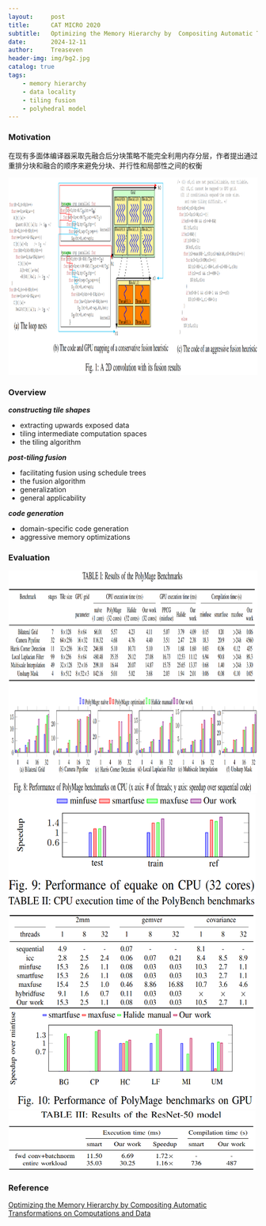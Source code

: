 ```yaml
---
layout:     post
title:      CAT MICRO 2020
subtitle:   Optimizing the Memory Hierarchy by  Compositing Automatic Transformations on  Computations and Data
date:       2024-12-11
author:     Treaseven
header-img: img/bg2.jpg
catalog: true
tags:
    - memory hierarchy
    - data locality
    - tiling fusion
    - polyhedral model
---
```



### Motivation

在现有多面体编译器采取先融合后分块策略不能完全利用内存分层，作者提出通过重排分块和融合的顺序来避免分块、并行性和局部性之间的权衡

<img width="1000" height="400" src="../img/post-cat-convolution.png"/>


### Overview

***constructing tile shapes***
- extracting upwards exposed data
- tiling intermediate computation spaces
- the tiling algorithm


***post-tiling fusion***
- facilitating fusion using schedule trees
- the fusion algorithm
- generalization
- general applicability


***code generation***
- domain-specific code generation
- aggressive memory optimizations


### Evaluation

<img width="1000" height="450" src="../img/post-cat-performance.png"/>

<img width="500" height="200" src="../img/post-cat-cpu-performance.png"/>

<img width="500" height="230" src="../img/post-cat-execution-time.png"/>

<img width="500" height="200" src="../img/post-cat-performance-benmark.png"/>

<img width="500" height="120" src="../img/post-cat-results.png"/>


### Reference
[Optimizing the Memory Hierarchy by  Compositing Automatic Transformations on  Computations and Data]()